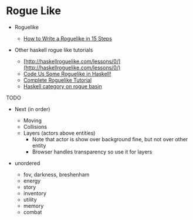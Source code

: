 # Rogue Like

- Roguelike
  - [How to Write a Roguelike in 15 Steps](http://www.roguebasin.com/index.php?title=How_to_Write_a_Roguelike_in_15_Steps)

- Other haskell rogue like tutorials
  - [http://haskellroguelike.com/lessons/0/](http://haskellroguelike.com/lessons/0/)
  - [Code Us Some Roguelike in Haskell!](http://jamiltron.com/2012/07/Code_Us_Some_Roguelike_in_Haskell.html)
  - [Complete Roguelike Tutorial](https://lokathor.gitbooks.io/using-haskell/content/roguelike/)
  - [Haskell category on rogue basin](http://www.roguebasin.com/index.php?title=Haskell)


TODO
 - Next (in order)
   - Moving
   - Collisions
   - Layers (actors above entities)
     - Note that actor is show over background fine, but not over other entity
     - Browser handles transparency so use it for layers

 - unordered
   - fov, darkness, breshenham
   - energy
   - story
   - inventory
   - utility
   - memory
   - combat
